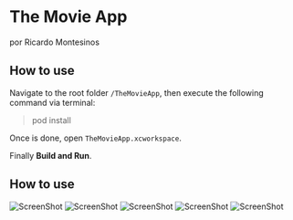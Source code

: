 # The Movie App

por Ricardo Montesinos

## How to use

Navigate to the root folder `/TheMovieApp`, then execute the following command via terminal:

> pod install

Once is done, open `TheMovieApp.xcworkspace`.

Finally **Build and Run**.


## How to use

![ScreenShot](https://github.com/richimf/TheMovieApp/screenshots/1.png)
![ScreenShot](https://github.com/richimf/TheMovieApp/screenshots/2.png)
![ScreenShot](https://github.com/richimf/TheMovieApp/screenshots/3.png)
![ScreenShot](https://github.com/richimf/TheMovieApp/screenshots/4.png)
![ScreenShot](https://github.com/richimf/TheMovieApp/screenshots/5.png)
